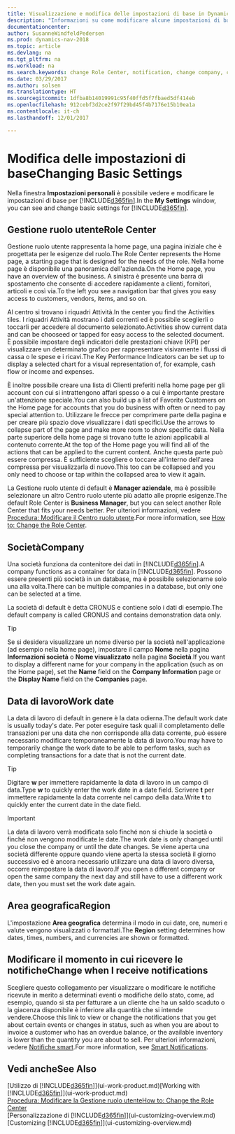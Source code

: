 ```yaml
---
title: Visualizzazione e modifica delle impostazioni di base in Dynamics NAV
description: "Informazioni su come modificare alcune impostazioni di base in Dynamics NAV, ad esempio, la Gestione ruolo utente, la società o la data di lavoro."
documentationcenter: 
author: SusanneWindfeldPedersen
ms.prod: dynamics-nav-2018
ms.topic: article
ms.devlang: na
ms.tgt_pltfrm: na
ms.workload: na
ms.search.keywords: change Role Center, notification, change company, change work date
ms.date: 03/29/2017
ms.author: solsen
ms.translationtype: HT
ms.sourcegitcommit: 1dfba8b14019991c95f40ffd5f7fbaed5df414eb
ms.openlocfilehash: 912cebf3d2ce2f97f29bd45f4b7176e15b10ea1a
ms.contentlocale: it-ch
ms.lasthandoff: 12/01/2017

---
```

# <a name="changing-basic-settings"></a><span data-ttu-id="5aaab-103">Modifica delle impostazioni di base</span><span class="sxs-lookup"><span data-stu-id="5aaab-103">Changing Basic Settings</span></span>
<span data-ttu-id="5aaab-104">Nella finestra **Impostazioni personali** è possibile vedere e modificare le impostazioni di base per [!INCLUDE[d365fin](includes/d365fin_md.md)].</span><span class="sxs-lookup"><span data-stu-id="5aaab-104">In the **My Settings** window, you can see and change basic settings for [!INCLUDE[d365fin](includes/d365fin_md.md)].</span></span>  

## <a name="role-center"></a><span data-ttu-id="5aaab-105">Gestione ruolo utente</span><span class="sxs-lookup"><span data-stu-id="5aaab-105">Role Center</span></span>
<span data-ttu-id="5aaab-106">Gestione ruolo utente rappresenta la home page, una pagina iniziale che è progettata per le esigenze del ruolo.</span><span class="sxs-lookup"><span data-stu-id="5aaab-106">The Role Center represents the Home page, a starting page that is designed for the needs of the role.</span></span> <span data-ttu-id="5aaab-107">Nella home page è disponibile una panoramica dell'azienda.</span><span class="sxs-lookup"><span data-stu-id="5aaab-107">On the Home page, you have an overview of the business.</span></span> <span data-ttu-id="5aaab-108">A sinistra è presente una barra di spostamento che consente di accedere rapidamente a clienti, fornitori, articoli e così via.</span><span class="sxs-lookup"><span data-stu-id="5aaab-108">To the left you see a navigation bar that gives you easy access to customers, vendors, items, and so on.</span></span>

<span data-ttu-id="5aaab-109">Al centro si trovano i riquadri Attività.</span><span class="sxs-lookup"><span data-stu-id="5aaab-109">In the center you find the Activities tiles.</span></span> <span data-ttu-id="5aaab-110">I riquadri Attività mostrano i dati correnti ed è possibile sceglierli o toccarli per accedere al documento selezionato.</span><span class="sxs-lookup"><span data-stu-id="5aaab-110">Activities show current data and can be chooseed or tapped for easy access to the selected document.</span></span> <span data-ttu-id="5aaab-111">È possibile impostare degli indicatori delle prestazioni chiave (KPI) per visualizzare un determinato grafico per rappresentare visivamente i flussi di cassa o le spese e i ricavi.</span><span class="sxs-lookup"><span data-stu-id="5aaab-111">The Key Performance Indicators can be set up to display a selected chart for a visual representation of, for example, cash flow or income and expenses.</span></span>

<span data-ttu-id="5aaab-112">È inoltre possibile creare una lista di Clienti preferiti nella home page per gli account con cui si intrattengono affari spesso o a cui è importante prestare un'attenzione speciale.</span><span class="sxs-lookup"><span data-stu-id="5aaab-112">You can also build up a list of Favorite Customers on the Home page for accounts that you do business with often or need to pay special attention to.</span></span> <span data-ttu-id="5aaab-113">Utilizzare le frecce per comprimere parte della pagina e per creare più spazio dove visualizzare i dati specifici.</span><span class="sxs-lookup"><span data-stu-id="5aaab-113">Use the arrows to collapse part of the page and make more room to show specific data.</span></span> <span data-ttu-id="5aaab-114">Nella parte superiore della home page si trovano tutte le azioni applicabili al contenuto corrente.</span><span class="sxs-lookup"><span data-stu-id="5aaab-114">At the top of the Home page you will find all of the actions that can be applied to the current content.</span></span> <span data-ttu-id="5aaab-115">Anche questa parte può essere compressa. È sufficiente scegliere o toccare all'interno dell'area compressa per visualizzarla di nuovo.</span><span class="sxs-lookup"><span data-stu-id="5aaab-115">This too can be collapsed and you only need to choose or tap within the collapsed area to view it again.</span></span>

<span data-ttu-id="5aaab-116">La Gestione ruolo utente di default è **Manager aziendale**, ma è possibile selezionare un altro Centro ruolo utente più adatto alle proprie esigenze.</span><span class="sxs-lookup"><span data-stu-id="5aaab-116">The default Role Center is **Business Manager**, but you can select another Role Center that fits your needs better.</span></span> <span data-ttu-id="5aaab-117">Per ulteriori informazioni, vedere [Procedura: Modificare il Centro ruolo utente](change-role.md).</span><span class="sxs-lookup"><span data-stu-id="5aaab-117">For more information, see [How to: Change the Role Center](change-role.md).</span></span>

## <a name="company"></a><span data-ttu-id="5aaab-118">Società</span><span class="sxs-lookup"><span data-stu-id="5aaab-118">Company</span></span>
<span data-ttu-id="5aaab-119">Una società funziona da contenitore dei dati in [!INCLUDE[d365fin](includes/d365fin_md.md)].</span><span class="sxs-lookup"><span data-stu-id="5aaab-119">A company functions as a container for data in [!INCLUDE[d365fin](includes/d365fin_md.md)].</span></span> <span data-ttu-id="5aaab-120">Possono essere presenti più società in un database, ma è possibile selezionarne solo una alla volta.</span><span class="sxs-lookup"><span data-stu-id="5aaab-120">There can be multiple companies in a database, but only one can be selected at a time.</span></span>

<span data-ttu-id="5aaab-121">La società di default è detta CRONUS e contiene solo i dati di esempio.</span><span class="sxs-lookup"><span data-stu-id="5aaab-121">The default company is called CRONUS and contains demonstration data only.</span></span>

> [!TIP]  
>   <span data-ttu-id="5aaab-122">Se si desidera visualizzare un nome diverso per la società nell'applicazione (ad esempio nella home page), impostare il campo **Nome** nella pagina **Informazioni società** o **Nome visualizzato** nella pagina **Società**.</span><span class="sxs-lookup"><span data-stu-id="5aaab-122">If you want to display a different name for your company in the application (such as on the Home page), set the **Name** field on the **Company Information** page or the **Display Name** field on the **Companies** page.</span></span>  

## <a name="work-date"></a><span data-ttu-id="5aaab-123">Data di lavoro</span><span class="sxs-lookup"><span data-stu-id="5aaab-123">Work date</span></span>
<span data-ttu-id="5aaab-124">La data di lavoro di default in genere è la data odierna.</span><span class="sxs-lookup"><span data-stu-id="5aaab-124">The default work date is usually today's date.</span></span> <span data-ttu-id="5aaab-125">Per poter eseguire task quali il completamento delle transazioni per una data che non corrisponde alla data corrente, può essere necessario modificare temporaneamente la data di lavoro.</span><span class="sxs-lookup"><span data-stu-id="5aaab-125">You may have to temporarily change the work date to be able to perform tasks, such as completing transactions for a date that is not the current date.</span></span>

> [!TIP]  
>   <span data-ttu-id="5aaab-126">Digitare **w** per immettere rapidamente la data di lavoro in un campo di data.</span><span class="sxs-lookup"><span data-stu-id="5aaab-126">Type **w** to quickly enter the work date in a date field.</span></span> <span data-ttu-id="5aaab-127">Scrivere **t** per immettere rapidamente la data corrente nel campo della data.</span><span class="sxs-lookup"><span data-stu-id="5aaab-127">Write **t** to quickly enter the current date in the date field.</span></span>

> [!IMPORTANT]  
>   <span data-ttu-id="5aaab-128">La data di lavoro verrà modificata solo finché non si chiude la società o finché non vengono modificate le date.</span><span class="sxs-lookup"><span data-stu-id="5aaab-128">The work date is only changed until you close the company or until the date changes.</span></span> <span data-ttu-id="5aaab-129">Se viene aperta una società differente oppure quando viene aperta la stessa società il giorno successivo ed è ancora necessario utilizzare una data di lavoro diversa, occorre reimpostare la data di lavoro.</span><span class="sxs-lookup"><span data-stu-id="5aaab-129">If you open a different company or open the same company the next day and still have to use a different work date, then you must set the work date again.</span></span>

## <a name="region"></a><span data-ttu-id="5aaab-130">Area geografica</span><span class="sxs-lookup"><span data-stu-id="5aaab-130">Region</span></span>
<span data-ttu-id="5aaab-131">L'impostazione **Area geografica** determina il modo in cui date, ore, numeri e valute vengono visualizzati o formattati.</span><span class="sxs-lookup"><span data-stu-id="5aaab-131">The **Region** setting determines how dates, times, numbers, and currencies are shown or formatted.</span></span>   

## <a name="change-when-i-receive-notifications"></a><span data-ttu-id="5aaab-132">Modificare il momento in cui ricevere le notifiche</span><span class="sxs-lookup"><span data-stu-id="5aaab-132">Change when I receive notifications</span></span>
<span data-ttu-id="5aaab-133">Scegliere questo collegamento per visualizzare o modificare le notifiche ricevute in merito a determinati eventi o modifiche dello stato, come, ad esempio, quando si sta per fatturare a un cliente che ha un saldo scaduto o la giacenza disponibile è inferiore alla quantità che si intende vendere.</span><span class="sxs-lookup"><span data-stu-id="5aaab-133">Choose this link to view or change the notifications that you get about certain events or changes in status, such as when you are about to invoice a customer who has an overdue balance, or the available inventory is lower than the quantity you are about to sell.</span></span> <span data-ttu-id="5aaab-134">Per ulteriori informazioni, vedere [Notifiche smart](ui-smart-notifications.md).</span><span class="sxs-lookup"><span data-stu-id="5aaab-134">For more information, see [Smart Notifications](ui-smart-notifications.md).</span></span>

## <a name="see-also"></a><span data-ttu-id="5aaab-135">Vedi anche</span><span class="sxs-lookup"><span data-stu-id="5aaab-135">See Also</span></span>
<span data-ttu-id="5aaab-136">[Utilizzo di [!INCLUDE[d365fin](includes/d365fin_md.md)]](ui-work-product.md)</span><span class="sxs-lookup"><span data-stu-id="5aaab-136">[Working with [!INCLUDE[d365fin](includes/d365fin_md.md)]](ui-work-product.md)</span></span>  
[<span data-ttu-id="5aaab-137">Procedura: Modificare la Gestione ruolo utente</span><span class="sxs-lookup"><span data-stu-id="5aaab-137">How to: Change the Role Center</span></span>](change-role.md)  
<span data-ttu-id="5aaab-138">[Personalizzazione di [!INCLUDE[d365fin](includes/d365fin_md.md)]](ui-customizing-overview.md)</span><span class="sxs-lookup"><span data-stu-id="5aaab-138">[Customizing [!INCLUDE[d365fin](includes/d365fin_md.md)]](ui-customizing-overview.md)</span></span>  

